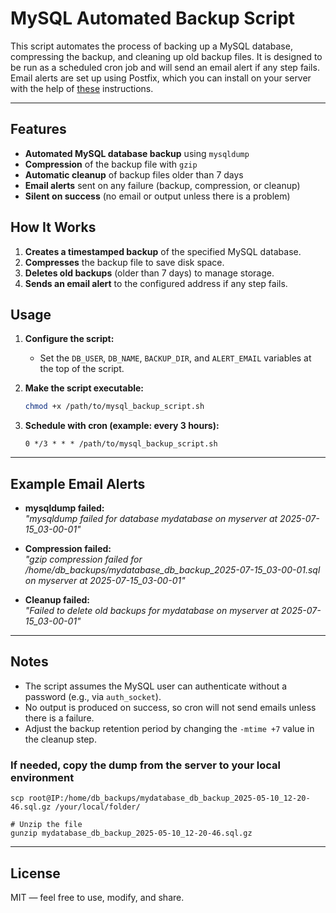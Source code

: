 # MySQL Automated Backup Script

This script automates the process of backing up a MySQL database, compressing the backup, and cleaning up old backup files. It is designed to be run as a scheduled cron job and will send an email alert if any step fails. Email alerts are set up using Postfix, which you can install on your server with the help of [these](../docs/install-postfix-mailutils.md) instructions.

---

## Features

- **Automated MySQL database backup** using `mysqldump`
- **Compression** of the backup file with `gzip`
- **Automatic cleanup** of backup files older than 7 days
- **Email alerts** sent on any failure (backup, compression, or cleanup)
- **Silent on success** (no email or output unless there is a problem)

## How It Works

1. **Creates a timestamped backup** of the specified MySQL database.
2. **Compresses** the backup file to save disk space.
3. **Deletes old backups** (older than 7 days) to manage storage.
4. **Sends an email alert** to the configured address if any step fails.

## Usage

1. **Configure the script:**
   - Set the `DB_USER`, `DB_NAME`, `BACKUP_DIR`, and `ALERT_EMAIL` variables at the top of the script.

2. **Make the script executable:**
   ```bash
   chmod +x /path/to/mysql_backup_script.sh
   ```

3. **Schedule with cron (example: every 3 hours):**
   ```cron
   0 */3 * * * /path/to/mysql_backup_script.sh
   ```

---

## Example Email Alerts

- **mysqldump failed:**  
  _"mysqldump failed for database mydatabase on myserver at 2025-07-15_03-00-01"_

- **Compression failed:**  
  _"gzip compression failed for /home/db_backups/mydatabase_db_backup_2025-07-15_03-00-01.sql on myserver at 2025-07-15_03-00-01"_

- **Cleanup failed:**  
  _"Failed to delete old backups for mydatabase on myserver at 2025-07-15_03-00-01"_

---

## Notes

- The script assumes the MySQL user can authenticate without a password (e.g., via `auth_socket`).
- No output is produced on success, so cron will not send emails unless there is a failure.
- Adjust the backup retention period by changing the `-mtime +7` value in the cleanup step.

### If needed, copy the dump from the server to your local environment
```
scp root@IP:/home/db_backups/mydatabase_db_backup_2025-05-10_12-20-46.sql.gz /your/local/folder/

# Unzip the file
gunzip mydatabase_db_backup_2025-05-10_12-20-46.sql.gz
```

---

## License

MIT — feel free to use, modify, and share. 